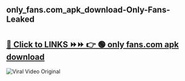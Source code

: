 
 ## only_fans.com_apk_download-Only-Fans-Leaked

# <h2><a href="https://clipsfans.com/only_fans.com_apk_download&ref=git">🔗 Click to LINKS ⏩⏩ 👉 🟢 only fans.com apk download </a></h2>

<a href="https://clipsfans.com/only_fans.com_apk_download&ref=git" rel="nofollow" data-target="animated-image.originalLink"><img src="https://i.ibb.co.com/xMMVF88/686577567.gif" alt="Viral Video Original" style="max-width: 100%; display: inline-block;" data-target="animated-image.originalImage"></a>
